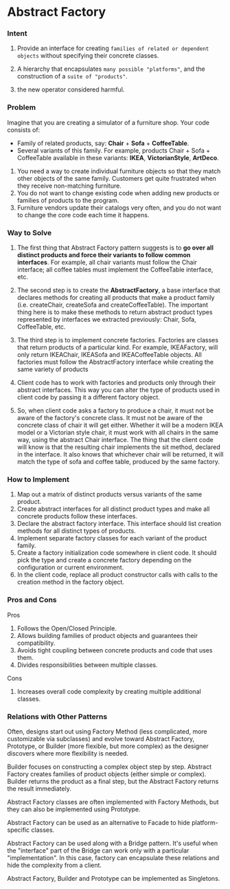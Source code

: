 # Abstract Factory 

### Intent
 1. Provide an interface for creating `families of related or dependent objects` without specifying their concrete classes.
 
 2. A hierarchy that encapsulates `many possible "platforms"`, and the construction of a `suite of "products"`.
 
 3. the new operator considered harmful.

### Problem
 Imagine that you are creating a simulator of a furniture shop. Your code consists of:
 
 * Family of related products, say: **Chair** + **Sofa** + **CoffeeTable**.
 * Several variants of this family. For example, products Chair + Sofa + CoffeeTable available in these variants: **IKEA**, **VictorianStyle**, **ArtDeco**.
 
 1. You need a way to create individual furniture objects so that they match other objects of the same family. Customers get quite frustrated when they receive non-matching furniture.
 2. You do not want to change existing code when adding new products or families of products to the program. 
 3. Furniture vendors update their catalogs very often, and you do not want to change the core code each time it happens.
 
 ### Way to Solve 
 
 1. The first thing that Abstract Factory pattern suggests is to **go over all distinct products and force their variants to follow common interfaces**. For example, all chair variants must follow the Chair interface; all coffee tables must implement the CoffeeTable interface, etc.
 
 2. The second step is to create the **AbstractFactory**, a base interface that declares methods for creating all products that make a product family (i.e. createChair, createSofa and  createCoffeeTable). The important thing here is to make these methods to return abstract product types represented by interfaces we extracted previously: Chair, Sofa, CoffeeTable, etc.
 
 3. The third step is to implement concrete factories. Factories are classes that return products of a particular kind. For example, IKEAFactory, will only return IKEAChair, IKEASofa and  IKEACoffeeTable objects. All factories must follow the AbstractFactory interface while creating the same variety of products
 
 4. Client code has to work with factories and products only through their abstract interfaces. This way you can alter the type of products used in client code by passing it a different factory object.
 
 5. So, when client code asks a factory to produce a chair, it must not be aware of the factory's concrete class. It must not be aware of the concrete class of chair it will get either. Whether it will be a modern IKEA model or a Victorian style chair, it must work with all chairs in the same way, using the abstract Chair interface. The thing that the client code will know is that the resulting chair implements the sit method, declared in the interface. It also knows that whichever chair will be returned, it will match the type of sofa and coffee table, produced by the same factory.
 
 
 ### How to Implement
 1. Map out a matrix of distinct products versus variants of the same product.
 2. Create abstract interfaces for all distinct product types and make all concrete products follow these interfaces.
 3. Declare the abstract factory interface. This interface should list creation methods for all distinct types of products.
 4. Implement separate factory classes for each variant of the product family.
 5. Create a factory initialization code somewhere in client code. It should pick the type and create a concrete factory depending on the configuration or current environment.
 6. In the client code, replace all product constructor calls with calls to the creation method in the factory object.
 
 ### Pros and Cons
 
 Pros
 1. Follows the Open/Closed Principle.
 2. Allows building families of product objects and guarantees their compatibility.
 3. Avoids tight coupling between concrete products and code that uses them.
 4. Divides responsibilities between multiple classes.
 
 Cons 
 1. Increases overall code complexity by creating multiple additional classes.
 
 
 ### Relations with Other Patterns
 Often, designs start out using Factory Method (less complicated, more customizable via subclasses) and evolve toward Abstract Factory, Prototype, or Builder (more flexible, but more complex) as the designer discovers where more flexibility is needed.
 
 Builder focuses on constructing a complex object step by step. Abstract Factory creates families of product objects (either simple or complex). Builder returns the product as a final step, but the Abstract Factory returns the result immediately.
 
 Abstract Factory classes are often implemented with Factory Methods, but they can also be implemented using Prototype.
 
 Abstract Factory can be used as an alternative to Facade to hide platform-specific classes.
 
 Abstract Factory can be used along with a Bridge pattern. It's useful when the "interface" part of the Bridge can work only with a particular "implementation". In this case, factory can encapsulate these relations and hide the complexity from a client.
 
 Abstract Factory, Builder and Prototype can be implemented as Singletons.
 